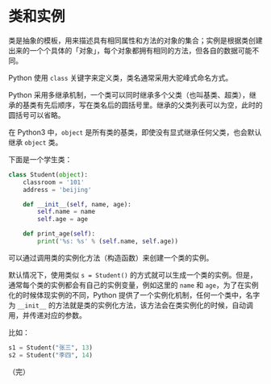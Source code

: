 # 类和实例

类是抽象的模板，用来描述具有相同属性和方法的对象的集合；实例是根据类创建出来的一个个具体的「对象」，每个对象都拥有相同的方法，但各自的数据可能不同。

Python 使用 `class` 关键字来定义类，类名通常采用大驼峰式命名方式。

Python 采用多继承机制，一个类可以同时继承多个父类（也叫基类、超类），继承的基类有先后顺序，写在类名后的圆括号里。继承的父类列表可以为空，此时的圆括号可以省略。

在 Python3 中，`object` 是所有类的基类，即使没有显式继承任何父类，也会默认继承 `object` 类。

下面是一个学生类：

```python
class Student(object):
    classroom = '101'
    address = 'beijing' 

    def __init__(self, name, age):
        self.name = name
        self.age = age

    def print_age(self):
        print('%s: %s' % (self.name, self.age))
```

可以通过调用类的实例化方法（构造函数）来创建一个类的实例。

默认情况下，使用类似 `s = Student()` 的方式就可以生成一个类的实例。但是，通常每个类的实例都会有自己的实例变量，例如这里的 `name` 和 `age`，为了在实例化的时候体现实例的不同，Python 提供了一个实例化机制，任何一个类中，名字为 `__init__` 的方法就是类的实例化方法，该方法会在类实例化的时候，自动调用，并传递对应的参数。

比如：

```python
s1 = Student("张三", 13)
s2 = Student("李四", 14)
```

（完）
